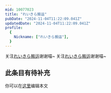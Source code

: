 ```yaml
---
mid: 10077023
title: "れいきら搬运"
pubDate: "2024-11-04T11:22:09.041Z"
updatedDate: "2024-11-04T11:22:09.041Z"
profile:
  {
    Nickname: ["れいきら搬运"],
  }
---
```


关注[れいきら搬运](https://space.bilibili.com/10077023)谢谢喵~ 关注[れいきら搬运](https://space.bilibili.com/10077023)谢谢喵~

## 此条目有待补充
你可以在[这里](https://github.com/Yuhanawa/VTuber.ICU-Content/edit/master/v/れいきら搬运/index.md)编辑本文
